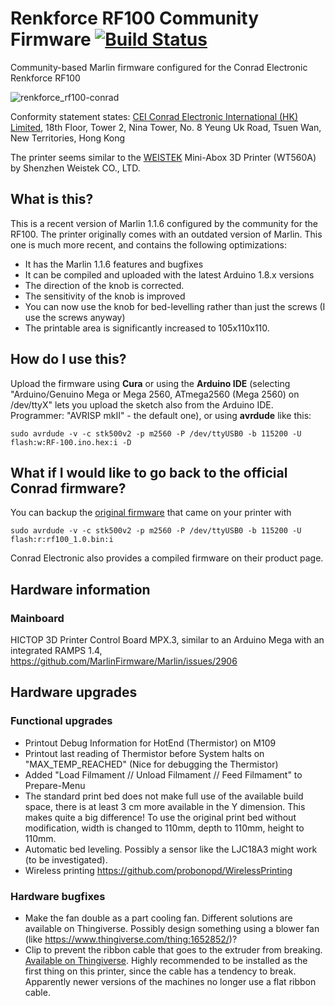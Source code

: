 # Renkforce RF100 Community Firmware  [![Build Status](https://travis-ci.org/probonopd/RF100-Firmware.svg?branch=community)](https://travis-ci.org/probonopd/RF100-Firmware)

Community-based Marlin firmware configured for the Conrad Electronic Renkforce RF100

![renkforce_rf100-conrad](https://user-images.githubusercontent.com/2480569/28237985-64cd60a8-694a-11e7-9f32-d54dc7c0fc24.jpg)

Conformity statement states: [CEI Conrad Electronic International (HK) Limited](https://www.cei-hk.com/), 18th Floor, Tower 2, Nina Tower, No. 8 Yeung Uk Road, Tsuen Wan, New Territories, Hong Kong

The printer seems similar to the [WEISTEK](http://www.weistek.net/) Mini-Abox 3D Printer (WT560A) by Shenzhen Weistek CO., LTD.

## What is this?

This is a recent version of Marlin 1.1.6 configured by the community for the RF100. The printer originally comes with an outdated version of Marlin. This one is much more recent, and contains the following optimizations:

- It has the Marlin 1.1.6 features and bugfixes
- It can be compiled and uploaded with the latest Arduino 1.8.x versions
- The direction of the knob is corrected.
- The sensitivity of the knob is improved
- You can now use the knob for bed-levelling rather than just the screws (I use the screws anyway)
- The printable area is significantly increased to 105x110x110.

## How do I use this?

Upload the firmware using __Cura__ or using the __Arduino IDE__ (selecting "Arduino/Genuino Mega or Mega 2560, ATmega2560 (Mega 2560) on /dev/ttyX" lets you upload the sketch also from the Arduino IDE. Programmer: "AVRISP mkII" - the default one), or using __avrdude__ like this:

```
sudo avrdude -v -c stk500v2 -p m2560 -P /dev/ttyUSB0 -b 115200 -U flash:w:RF-100.ino.hex:i -D
```

## What if I would like to go back to the official Conrad firmware?

You can backup the [original firmware](https://github.com/probonopd/RF100-Firmware/files/1214508/rf100_1.0.tar.gz) that came on your printer with

```
sudo avrdude -v -c stk500v2 -p m2560 -P /dev/ttyUSB0 -b 115200 -U flash:r:rf100_1.0.bin:i
```

Conrad Electronic also provides a compiled firmware on their product page.

## Hardware information

### Mainboard

HICTOP 3D Printer Control Board MPX.3, similar to an Arduino Mega with an integrated RAMPS 1.4, https://github.com/MarlinFirmware/Marlin/issues/2906

## Hardware upgrades

### Functional upgrades

* Printout Debug Information for HotEnd (Thermistor) on M109
* Printout last reading of Thermistor before System halts on "MAX_TEMP_REACHED" (Nice for debugging the Thermistor)
* Added "Load Filmament // Unload Filmament // Feed Filmament" to Prepare-Menu
* The standard print bed does not make full use of the available build space, there is at least 3 cm more available in the Y dimension. This makes quite a big difference! To use the original print bed without modification, width is changed to 110mm, depth to 110mm, height to 110mm.
* Automatic bed leveling. Possibly a sensor like the LJC18A3 might work (to be investigated).
* Wireless printing https://github.com/probonopd/WirelessPrinting

### Hardware bugfixes

* Make the fan double as a part cooling fan. Different solutions are available on Thingiverse. Possibly design something using a blower fan (like https://www.thingiverse.com/thing:1652852/)?
* Clip to prevent the ribbon cable that goes to the extruder from breaking. [Available on Thingiverse](https://www.thingiverse.com/thing:2455984). Highly recommended to be installed as the first thing on this printer, since the cable has a tendency to break. Apparently newer versions of the machines no longer use a flat ribbon cable.
